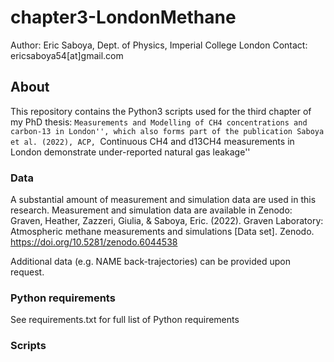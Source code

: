 # chapter3-LondonMethane
Author: Eric Saboya, Dept. of Physics, Imperial College London
Contact: ericsaboya54[at]gmail.com

## About
This repository contains the Python3 scripts used for the third chapter of my PhD thesis: ``Measurements and Modelling of CH4 concentrations and carbon-13 in London'', which also forms part of the publication Saboya et al. (2022), ACP, ``Continuous CH4 and d13CH4 measurements in London demonstrate under-reported natural gas leakage''

### Data
A substantial amount of measurement and simulation data are used in this research. Measurement and simulation data are available in Zenodo: Graven, Heather, Zazzeri, Giulia, & Saboya, Eric. (2022). Graven Laboratory: Atmospheric methane measurements and simulations [Data set]. Zenodo. https://doi.org/10.5281/zenodo.6044538 

Additional data (e.g. NAME back-trajectories) can be provided upon request.

### Python requirements
See requirements.txt for full list of Python requirements

### Scripts
